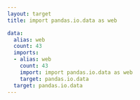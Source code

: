 ```yaml
---
layout: target
title: import pandas.io.data as web

data:
  alias: web
  count: 43
  imports:
  - alias: web
    count: 43
    import: import pandas.io.data as web
    target: pandas.io.data
  target: pandas.io.data
---
```

